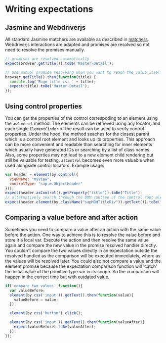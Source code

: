 # Writing expectations

## Jasmine and Webdriverjs
All standard Jasmine matchers are available as described in [matchers](https://jasmine.github.io/2.8/introduction). Webdriverjs interactions are adapted and promises are resolved so not need to resolve the promises manually.
```javascript
// promises are resolved automatically
expect(browser.getTitle()).toBe('Master-Detail');

// use manual promise resolving when you want to reach the value itself
browser.getTitle().then(function(title) {
  console.log('Page title is: ' + title);
  expect(title).toBe('Master-Detail');
});
```

## Using control properties
You can get the properties of the control correspoding to an element using the `asControl` method. The elements can be retrieved using any locator, and each single `ElementFinder` of the result can be used to verify control properties. Under the hood, the method seaches for the closest parent which is a control root element and looks up its properties. This approach can be more convenient and readable than searching for inner elements which usually have generated IDs or searching by a list of class names. Also, some properties may not lead to a new element child rendering but still be valuable for testing. `asControl` becomes even more valuable when used alongside control locators. Example usage:
```javascript
var header = element(by.control({
  viewName: "myView",
  controlType: "sap.m.ObjectHeader"
}));
expect(header.asControl().getProperty("title")).toBe("Title");
// alternatively search through the DOM subtree of the control root element, if the property is visually represented via some child element
expect(header.element(by.className("sapMOHTitleDiv")).getText()).toBe("Title");
```

## Comparing a value before and after action
Sometimes you need to compare a value after an action with the same value before the action.
One way to achieve this is to resolve the value before and store it a local var.
Execute the action and then resolve the same value again and compare the new value in the promise resolved
handler directly.
You couldn't compare the two values directly in an expectation outside the resolved handled as the
comparison will be executed immediately, where as the values will be resolved later.
You could also not compare a value and the element promise because the expectation comparison function will
'catch' the initial value of the primitive type var in its scope. So the comparison will happen in the correct time but
with outdated value.

```javascript
if('compare two values',function(){
  var valueBefore;
  element(by.css('input')).getText().then(function(value){
    valueBefore = value;
  });

  element(by.css('button').click();

  element(by.css('input')).getText().then(function(valueAfter){
    expect(valueBefore).toBe(valueAfter);
  });
});
```

